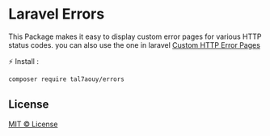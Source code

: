 # Laravel Errors

This Package makes it easy to display custom error pages for various HTTP status codes.  you can also use the one in laravel  [Custom HTTP Error Pages](https://laravel.com/docs/9.x/errors#custom-http-error-pages)

⚡️ Install :

```sh
composer require tal7aouy/errors
```

## License

[MIT © License](LICENSE)
